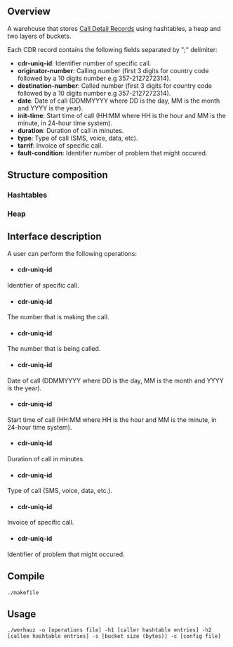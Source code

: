 ## Overview

A warehouse that stores [Call Detail Records](https://en.wikipedia.org/wiki/Call_detail_record) using hashtables, a heap and two layers of buckets.
<br />

Each CDR record contains the following fields separated by ";" delimiter:
- **cdr-uniq-id**: Identifier number of specific call.
- **originator-number**: Calling number (first 3 digits for country code followed by a 10 digits number e.g 357-2127272314).
- **destination-number**: Called number (first 3 digits for country code followed by a 10 digits number e.g 357-2127272314).
- **date**: Date of call (DDMMYYYY where DD is the day, MM is the month and YYYY is the year).
- **init-time**: Start time of call (HH:MM where HH is the hour and MM is the minute, in 24-hour time system).
- **duration**: Duration of call in minutes.
- **type**: Type of call (SMS, voice, data, etc).
- **tarrif**: Invoice of specific call.
- **fault-condition**: Identifier number of problem that might occured.



## Structure composition

### Hashtables


### Heap


## Interface description

A user can perform the following operations:
- #### cdr-uniq-id
Identifier of specific call.
- #### cdr-uniq-id
The number that is making the call.
- #### cdr-uniq-id
The number that is being called.
- #### cdr-uniq-id
Date of call (DDMMYYYY where DD is the day, MM is the month and YYYY is the year).
- #### cdr-uniq-id
Start time of call (HH:MM where HH is the hour and MM is the minute, in 24-hour time system).
- #### cdr-uniq-id
Duration of call in minutes.
- #### cdr-uniq-id
Type of call (SMS, voice, data, etc.).
- #### cdr-uniq-id
Invoice of specific call.
- #### cdr-uniq-id
Identifier of problem that might occured.


## Compile

`./makefile`

## Usage

`./werhauz -o [operations file] -h1 [caller hashtable entries] -h2 [callee hashtable entries] -s [bucket size (bytes)] -c [config file]`
